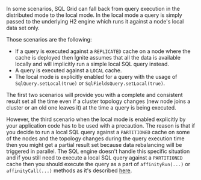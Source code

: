 In some scenarios, SQL Grid can fall back from query execution in the distributed mode to the local mode. In the local mode a query is simply passed to the underlying H2 engine which runs it against a node's local data set only.
 
Those scenarios are the following:
* If a query is executed against a `REPLICATED` cache on a node where the cache is deployed then Ignite assumes that all the data is available locally and will implicitly run a simple local SQL query instead.
* A query is executed against a `LOCAL` cache.
* The local mode is explicitly enabled for a query with the usage of `SqlQuery.setLocal(true)` or `SqlFieldsQuery.setLocal(true)`.

The first two scenarios will provide you with a complete and consistent result set all the time even if a cluster topology changes (new node joins a cluster or an old one leaves it) at the time a query is being executed.

However, the third scenario when the local mode is enabled explicitly by your application code has to be used with a precaution. The reason is that if you decide to run a local SQL query against a `PARTITIONED` cache on some of the nodes and the topology changes during the query execution time then you might get a partial result set because data rebalancing will be triggered in parallel. The SQL engine doesn't handle this specific situation and if you still need to execute a local SQL query against a `PARTITIONED` cache then you should execute the query as a part of `affinityRun(...)` or `affinityCall(...)` methods as it's described [here](http://apacheignite.gridgain.org/docs/collocate-compute-and-data#affinity-call-and-run-methods).